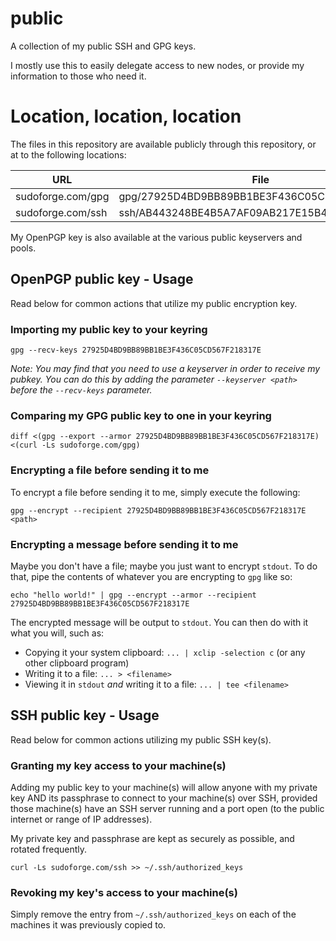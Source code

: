 # public

A collection of my public SSH and GPG keys.

I mostly use this to easily delegate access to new nodes, or provide my
information to those who need it.

# Location, location, location

The files in this repository are available publicly through this repository, or
at to the following locations:

| URL                      | File                                         |
| ------------------------ | -------------------------------------------- |
| sudoforge.com/gpg        | gpg/27925D4BD9BB89BB1BE3F436C05CD567F218317E |
| sudoforge.com/ssh        | ssh/AB443248BE4B5A7AF09AB217E15B40F0B5850D50 |

My OpenPGP key is also available at the various public keyservers and pools.

## OpenPGP public key - Usage

Read below for common actions that utilize my public encryption key.

### Importing my public key to your keyring

```
gpg --recv-keys 27925D4BD9BB89BB1BE3F436C05CD567F218317E
```

_Note: You may find that you need to use a keyserver in order to receive my
pubkey. You can do this by adding the parameter `--keyserver <path>` before the
`--recv-keys` parameter._

### Comparing my GPG public key to one in your keyring

```
diff <(gpg --export --armor 27925D4BD9BB89BB1BE3F436C05CD567F218317E) <(curl -Ls sudoforge.com/gpg)
```

### Encrypting a file before sending it to me

To encrypt a file before sending it to me, simply execute the following:

```
gpg --encrypt --recipient 27925D4BD9BB89BB1BE3F436C05CD567F218317E <path>
```

### Encrypting a message before sending it to me

Maybe you don't have a file; maybe you just want to encrypt `stdout`. To do
that, pipe the contents of whatever you are encrypting to `gpg` like so:

```
echo "hello world!" | gpg --encrypt --armor --recipient 27925D4BD9BB89BB1BE3F436C05CD567F218317E
```

The encrypted message will be output to `stdout`. You can then do with it what
you will, such as:

* Copying it your system clipboard: `... | xclip -selection c` (or any other
  clipboard program)
* Writing it to a file: `... > <filename>`
* Viewing it in `stdout` _and_ writing it to a file: `... | tee <filename>`

## SSH public key - Usage

Read below for common actions utilizing my public SSH key(s).

### Granting my key access to your machine(s)

Adding my public key to your machine(s) will allow anyone with my private key
AND its passphrase to connect to your machine(s) over SSH, provided those
machine(s) have an SSH server running and a port open (to the public internet
or range of IP addresses).

My private key and passphrase are kept as securely as possible, and rotated
frequently.

```
curl -Ls sudoforge.com/ssh >> ~/.ssh/authorized_keys
```

### Revoking my key's access to your machine(s)

Simply remove the entry from `~/.ssh/authorized_keys` on each of the machines
it was previously copied to.
